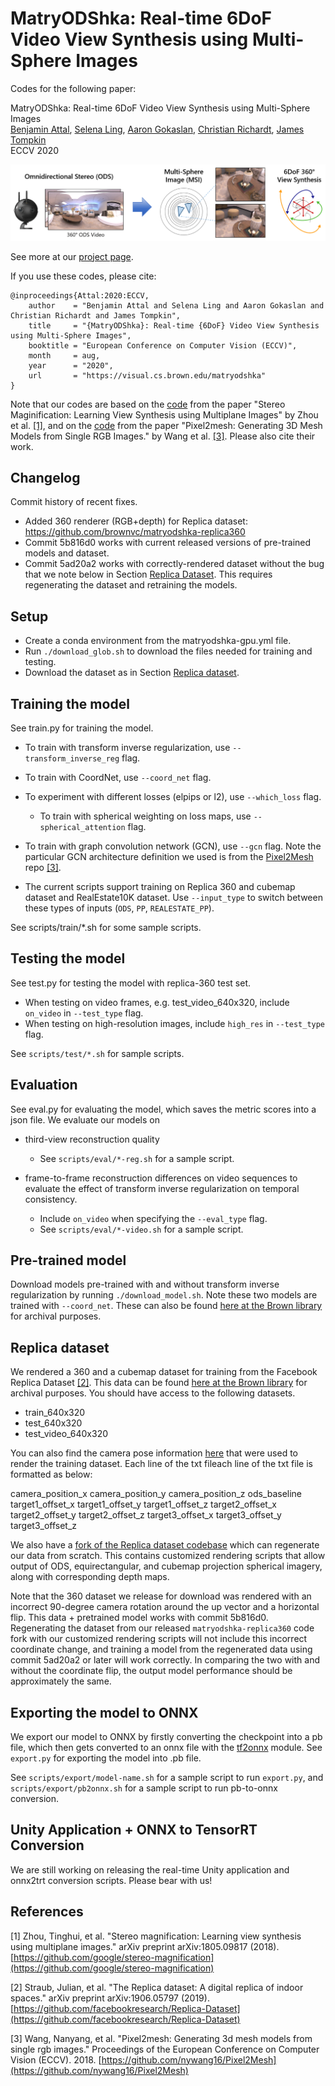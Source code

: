 # MatryODShka: Real-time 6DoF Video View Synthesis using Multi-Sphere Images

Codes for the following paper:

MatryODShka: Real-time 6DoF Video View Synthesis using Multi-Sphere Images  
[Benjamin Attal](https://www.battal.me/), [Selena Ling](https://www.selenaling.com/), [Aaron Gokaslan](https://skylion007.github.io/), [Christian Richardt](https://richardt.name/), [James Tompkin](www.jamestompkin.com)  
ECCV 2020

![High-level overview of approach.](teaser_small.png)

See more at our [project page](http://visual.cs.brown.edu/matryodshka).

If you use these codes, please cite:

    @inproceedings{Attal:2020:ECCV,
        author    = "Benjamin Attal and Selena Ling and Aaron Gokaslan and Christian Richardt and James Tompkin",
        title     = "{MatryODShka}: Real-time {6DoF} Video View Synthesis using Multi-Sphere Images",
        booktitle = "European Conference on Computer Vision (ECCV)",
        month     = aug,
        year      = "2020",
        url       = "https://visual.cs.brown.edu/matryodshka"
    }

Note that our codes are based on the [code](https://github.com/google/stereo-magnification/tree/aae16f7464d8a001b59c3bef6076ae8cb7bd043d) from the paper "Stereo Maginification: Learning View Synthesis using Multiplane Images" by Zhou et al. [[1]](#1), and on the [code](https://github.com/nywang16/Pixel2Mesh) from the paper "Pixel2mesh: Generating 3D Mesh Models from Single RGB Images." by Wang et al. [[3]](#3). Please also cite their work.


## Changelog
Commit history of recent fixes. 
* Added 360 renderer (RGB+depth) for Replica dataset: https://github.com/brownvc/matryodshka-replica360
* Commit 5b816d0 works with current released versions of pre-trained models and dataset. 
* Commit 5ad20a2 works with correctly-rendered dataset without the bug that we note  below in Section [Replica Dataset](#Replica-dataset). This requires regenerating the dataset and retraining the models.


## Setup
* Create a conda environment from the matryodshka-gpu.yml file.
* Run `./download_glob.sh` to download the files needed for training and testing.
* Download the dataset as in Section [Replica dataset](#Replica-dataset).

## Training the model 
See train.py for training the model.

* To train with transform inverse regularization, use `--transform_inverse_reg` flag.

* To train with CoordNet, use `--coord_net` flag.  

* To experiment with different losses (elpips or l2), use `--which_loss` flag.
    * To train with spherical weighting on loss maps, use `--spherical_attention` flag.

* To train with graph convolution network (GCN), use `--gcn` flag. Note the particular GCN architecture definition we used
 is from the [Pixel2Mesh](https://github.com/nywang16/Pixel2Mesh) repo [[3]](#3).

* The current scripts support training on Replica 360 and cubemap dataset and RealEstate10K dataset. 
Use `--input_type` to switch between these types of inputs (`ODS`, `PP`, `REALESTATE_PP`). 

See scripts/train/*.sh for some sample scripts. 

## Testing the model 
See test.py for testing the model with replica-360 test set. 
* When testing on video frames, e.g. test_video_640x320, include `on_video` in `--test_type` flag. 
* When testing on high-resolution images, include `high_res` in `--test_type` flag. 

See `scripts/test/*.sh` for sample scripts.

## Evaluation
See eval.py for evaluating the model, which saves the metric scores into a json file. We evaluate our models on 
* third-view reconstruction quality
    * See `scripts/eval/*-reg.sh` for a sample script. 
    
* frame-to-frame reconstruction differences on video sequences to evaluate the effect of transform inverse regularization on temporal 
consistency. 
    * Include `on_video` when specifying the `--eval_type` flag.
    * See `scripts/eval/*-video.sh` for a sample script.

## Pre-trained model 
Download models pre-trained with and without transform inverse regularization by running `./download_model.sh`. Note these two models are trained with `--coord_net`.
These can also be found [here at the Brown library](https://doi.org/10.26300/spba-rp45) for archival purposes.

## Replica dataset 
We rendered a 360 and a cubemap dataset for training from the Facebook Replica Dataset [[2]](#2).
This data can be found [here at the Brown library](https://doi.org/10.26300/spba-rp45) for archival purposes. You should have access to the following datasets.
* train_640x320
* test_640x320
* test_video_640x320

You can also find the camera pose information [here](https://www.dropbox.com/s/a5uu8b3lh1mrbgv/replica-6dof.zip?dl=0) that were used to render the training dataset. 
Each line of the txt fileach line of the txt file is formatted as below:

camera_position_x camera_position_y camera_position_z ods_baseline target1_offset_x target1_offset_y target1_offset_z target2_offset_x target2_offset_y target2_offset_z target3_offset_x target3_offset_y target3_offset_z

We also have a [fork of the Replica dataset codebase](https://github.com/brownvc/matryodshka-replica360) which can regenerate our data from scratch.
This contains customized rendering scripts that allow output of ODS, equirectangular, and cubemap projection spherical imagery, along with corresponding depth maps.

Note that the 360 dataset we release for download was rendered with an incorrect 90-degree camera rotation around the up vector and a horizontal flip. This data + pretrained model works with commit 5b816d0. Regenerating the dataset from our released `matryodshka-replica360` code fork with our customized rendering scripts will not include this incorrect coordinate change, and training a model from the regenerated data using commit 5ad20a2 or later will work correctly. In comparing the two with and without the coordinate flip, the output model performance should be approximately the same.

## Exporting the model to ONNX
We export our model to ONNX by firstly converting the checkpoint into a pb file, which then gets converted to an onnx file with the [tf2onnx](https://github.com/onnx/tensorflow-onnx) module. 
See `export.py` for exporting the model into .pb file.

See `scripts/export/model-name.sh` for a sample script to run `export.py`, and `scripts/export/pb2onnx.sh` for a sample script to run pb-to-onnx conversion. 

## Unity Application + ONNX to TensorRT Conversion
We are still working on releasing the real-time Unity application and onnx2trt conversion scripts. Please bear with us!


## References
<a id="1">[1]</a>
Zhou, Tinghui, et al. "Stereo magnification: Learning view synthesis using multiplane images." arXiv preprint arXiv:1805.09817 (2018).
[https://github.com/google/stereo-magnification](https://github.com/google/stereo-magnification)

<a id="2">[2]</a>
Straub, Julian, et al. "The Replica dataset: A digital replica of indoor spaces." arXiv preprint arXiv:1906.05797 (2019).
[https://github.com/facebookresearch/Replica-Dataset](https://github.com/facebookresearch/Replica-Dataset)

<a id="3">[3]</a>
Wang, Nanyang, et al. "Pixel2mesh: Generating 3d mesh models from single rgb images." Proceedings of the European Conference on Computer Vision (ECCV). 2018.
[https://github.com/nywang16/Pixel2Mesh](https://github.com/nywang16/Pixel2Mesh)
